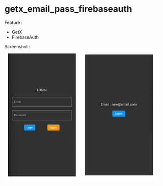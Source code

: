 # getx_email_pass_firebaseauth

Feature : 
- GetX
- FirebaseAuth

Screenshot : 
![](https://github.com/10Lee/simple_email_password_firebaseauth/blob/main/ss_firebaseauth_emailpass.jpg?raw=true)
